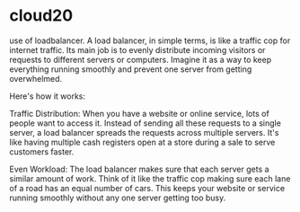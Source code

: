 # cloud20
use of loadbalancer.
A load balancer, in simple terms, is like a traffic cop for internet traffic. Its main job is to evenly distribute incoming visitors or requests to different servers or computers. Imagine it as a way to keep everything running smoothly and prevent one server from getting overwhelmed.

Here's how it works:

Traffic Distribution: When you have a website or online service, lots of people want to access it. Instead of sending all these requests to a single server, a load balancer spreads the requests across multiple servers. It's like having multiple cash registers open at a store during a sale to serve customers faster.

Even Workload: The load balancer makes sure that each server gets a similar amount of work. Think of it like the traffic cop making sure each lane of a road has an equal number of cars. This keeps your website or service running smoothly without any one server getting too busy.
